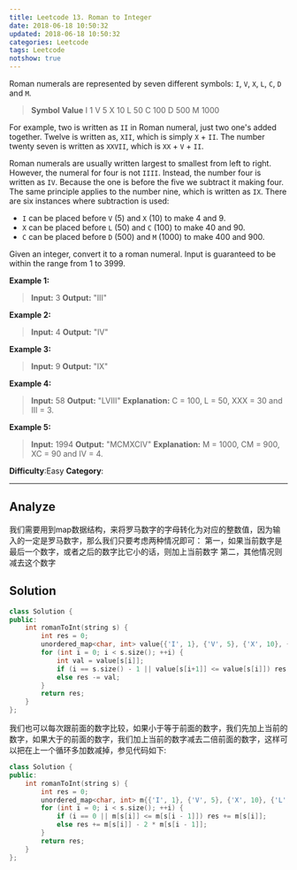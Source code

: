 ```yaml
---
title: Leetcode 13. Roman to Integer
date: 2018-06-18 10:50:32
updated: 2018-06-18 10:50:32
categories: Leetcode
tags: Leetcode
notshow: true
---
```


﻿Roman numerals are represented by seven different symbols: `I`,  `V`,  `X`,  `L`,  `C`,  `D`  and  `M`.

>**Symbol**       **Value**
I             1
V             5
X             10
L             50
C             100
D             500
M             1000

For example, two is written as  `II` in Roman numeral, just two one's added together. Twelve is written as,  `XII`, which is simply  `X`  +  `II`. The number twenty seven is written as  `XXVII`, which is  `XX`  +  `V`  +  `II`.

Roman numerals are usually written largest to smallest from left to right. However, the numeral for four is not  `IIII`. Instead, the number four is written as  `IV`. Because the one is before the five we subtract it making four. The same principle applies to the number nine, which is written as  `IX`. There are six instances where subtraction is used:

-   `I`  can be placed before  `V`  (5) and  `X`  (10) to make 4 and 9.
-   `X`  can be placed before  `L`  (50) and  `C`  (100) to make 40 and 90.
-   `C`  can be placed before  `D`  (500) and  `M`  (1000) to make 400 and 900.

Given an integer, convert it to a roman numeral. Input is guaranteed to be within the range from 1 to 3999.

**Example 1:**

>**Input:** 3
**Output:** "III"

**Example 2:**

>**Input:** 4
**Output:** "IV"

**Example 3:**

>**Input:** 9
**Output:** "IX"

**Example 4:**

>**Input:** 58
**Output:** "LVIII"
**Explanation:** C = 100, L = 50, XXX = 30 and III = 3.

**Example 5:**

>**Input:** 1994
**Output:** "MCMXCIV"
**Explanation:** M = 1000, CM = 900, XC = 90 and IV = 4.


**Difficulty**:Easy
**Category**:  
<!--more-->
*****

## Analyze
  
我们需要用到map数据结构，来将罗马数字的字母转化为对应的整数值，因为输入的一定是罗马数字，那么我们只要考虑两种情况即可：
第一，如果当前数字是最后一个数字，或者之后的数字比它小的话，则加上当前数字
第二，其他情况则减去这个数字
## Solution
```cpp
class Solution {
public:
    int romanToInt(string s) {
        int res = 0;
        unordered_map<char, int> value{{'I', 1}, {'V', 5}, {'X', 10}, {'L', 50}, {'C', 100}, {'D', 500}, {'M', 1000}};
        for (int i = 0; i < s.size(); ++i) {
            int val = value[s[i]];
            if (i == s.size() - 1 || value[s[i+1]] <= value[s[i]]) res += val;
            else res -= val;
        }
        return res;
    }
};
```

我们也可以每次跟前面的数字比较，如果小于等于前面的数字，我们先加上当前的数字，如果大于的前面的数字，我们加上当前的数字减去二倍前面的数字，这样可以把在上一个循环多加数减掉，参见代码如下:
```cpp
class Solution {
public:
    int romanToInt(string s) {
        int res = 0;
        unordered_map<char, int> m{{'I', 1}, {'V', 5}, {'X', 10}, {'L', 50}, {'C', 100}, {'D', 500}, {'M', 1000}};
        for (int i = 0; i < s.size(); ++i) {
            if (i == 0 || m[s[i]] <= m[s[i - 1]]) res += m[s[i]];
            else res += m[s[i]] - 2 * m[s[i - 1]];
        }
        return res;
    }
};
```
